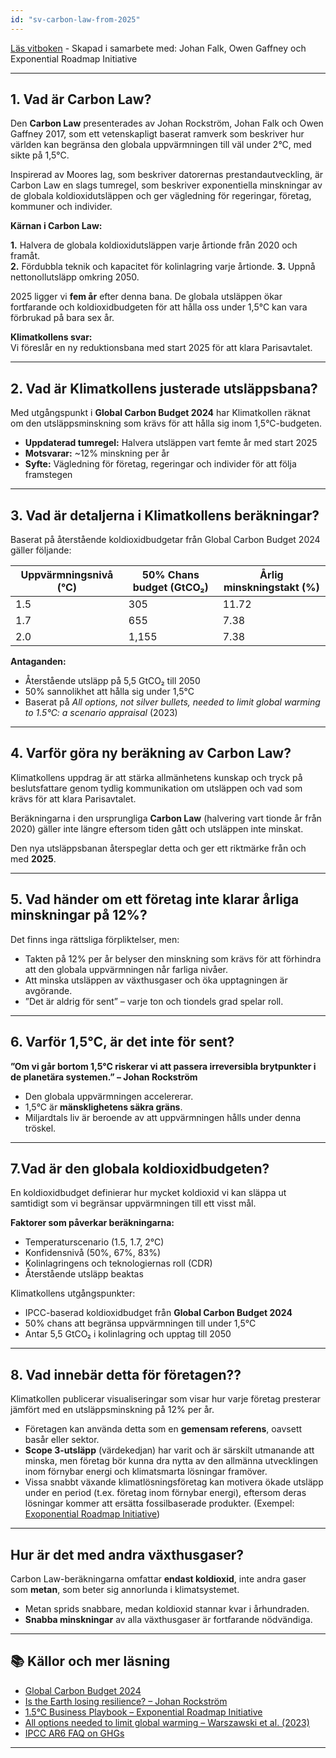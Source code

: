 ```yaml
---
id: "sv-carbon-law-from-2025"
---
```


[Läs vitboken](/reports/2025-06-19_ApplyingCarbonLawFrom2025.pdf) - Skapad i samarbete med: Johan Falk, Owen Gaffney och Exponential Roadmap Initiative

---

## 1. Vad är Carbon Law?
 
Den **Carbon Law** presenterades av Johan Rockström, Johan Falk och Owen Gaffney 2017, som ett vetenskapligt baserat ramverk som beskriver hur världen kan begränsa den globala uppvärmningen till väl under 2°C, med sikte på 1,5°C.

Inspirerad av Moores lag, som beskriver datorernas prestandautveckling, är Carbon Law en slags tumregel, som beskriver exponentiella minskningar av de globala koldioxidutsläppen och ger vägledning för regeringar, företag, kommuner och individer.

**Kärnan i Carbon Law:**

**1.** Halvera de globala koldioxidutsläppen varje årtionde från 2020 och framåt.  
**2.** Fördubbla teknik och kapacitet för kolinlagring varje årtionde. 
**3.** Uppnå nettonollutsläpp omkring 2050.   

2025 ligger vi **fem år** efter denna bana. De globala utsläppen ökar fortfarande och koldioxidbudgeten för att hålla oss under 1,5°C kan vara förbrukad på bara sex år.

**Klimatkollens svar:**  
Vi föreslår en ny reduktionsbana med start 2025 för att klara Parisavtalet.

---

## 2. Vad är Klimatkollens justerade utsläppsbana?

Med utgångspunkt i **Global Carbon Budget 2024** har Klimatkollen räknat om den utsläppsminskning som krävs för att hålla sig inom 1,5°C-budgeten.

- **Uppdaterad tumregel:** Halvera utsläppen vart femte år med start 2025  
- **Motsvarar:** ~12% minskning per år 
- **Syfte:** Vägledning för företag, regeringar och individer för att följa framstegen

---

## 3. Vad är detaljerna i Klimatkollens beräkningar?

Baserat på återstående koldioxidbudgetar från Global Carbon Budget 2024 gäller följande:

| Uppvärmningsnivå (°C) | 50% Chans budget (GtCO₂) | Årlig minskningstakt  (%) |
|--------------------|---------------------------|----------------------------|
| 1.5                | 305                       | 11.72                      |
| 1.7                | 655                       | 7.38                       |
| 2.0                | 1,155                     | 7.38                       |


**Antaganden:**
- Återstående utsläpp på 5,5 GtCO₂ till 2050
- 50% sannolikhet att hålla sig under 1,5°C 
- Baserat på *All options, not silver bullets, needed to limit global warming to 1.5°C: a scenario appraisal* (2023)

---

## 4. Varför göra ny beräkning av Carbon Law?

Klimatkollens uppdrag är att stärka allmänhetens kunskap och tryck på beslutsfattare genom tydlig kommunikation om utsläppen och vad som krävs för att klara Parisavtalet.

Beräkningarna i den ursprungliga **Carbon Law** (halvering vart tionde år från 2020) gäller inte längre eftersom tiden gått och utsläppen inte minskat. 

Den nya utsläppsbanan återspeglar detta och ger ett riktmärke från och med **2025**.

---

## 5. Vad händer om ett företag inte klarar årliga minskningar på 12%?

Det finns inga rättsliga förpliktelser, men:

- Takten på 12% per år belyser den minskning som krävs för att förhindra att den globala uppvärmningen når farliga nivåer.
- Att minska utsläppen av växthusgaser och öka upptagningen är avgörande.
- ”Det är aldrig för sent” – varje ton och tiondels grad spelar roll.

---

## 6. Varför 1,5°C, är det inte för sent?

**”Om vi går bortom 1,5°C riskerar vi att passera irreversibla brytpunkter i de planetära systemen.” – Johan Rockström**

- Den globala uppvärmningen accelererar. 
- 1,5°C är **mänsklighetens säkra gräns**.  
- Miljardtals liv är beroende av att uppvärmningen hålls under denna tröskel.

---

## 7.Vad är den globala koldioxidbudgeten?

En koldioxidbudget definierar hur mycket koldioxid vi kan släppa ut samtidigt som vi begränsar uppvärmningen till ett visst mål.

**Faktorer som påverkar beräkningarna:**
- Temperaturscenario (1.5, 1.7, 2°C)  
- Konfidensnivå (50%, 67%, 83%)  
- Kolinlagringens och teknologiernas roll (CDR)
- Återstående utsläpp beaktas

Klimatkollens utgångspunkter:
- IPCC-baserad koldioxidbudget från **Global Carbon Budget 2024**  
- 50% chans att begränsa uppvärmningen till under 1,5°C  
- Antar 5,5 GtCO₂ i kolinlagring och upptag till 2050 

---

## 8. Vad innebär detta för företagen??

Klimatkollen publicerar visualiseringar som visar hur varje företag presterar jämfört med en utsläppsminskning på 12% per år.

- Företagen kan använda detta som en **gemensam referens**, oavsett basår eller sektor. 
- **Scope 3-utsläpp** (värdekedjan) har varit och är särskilt utmanande att minska, men företag bör kunna dra nytta av den allmänna utvecklingen inom förnybar energi och klimatsmarta lösningar framöver.  
- Vissa snabbt växande klimatlösningsföretag kan motivera ökade utsläpp under en period (t.ex. företag inom förnybar energi), eftersom deras lösningar kommer att ersätta fossilbaserade produkter. (Exempel: [Exoponential Roadmap Initiative](https://exponentialroadmap.org/climate-solutions-framework/))

---

## Hur är det med andra växthusgaser?

Carbon Law-beräkningarna omfattar **endast koldioxid**, inte andra gaser som **metan**, som beter sig annorlunda i klimatsystemet.

- Metan sprids snabbare, medan koldioxid stannar kvar i århundraden.
- **Snabba minskningar** av alla växthusgaser är fortfarande nödvändiga.

---

## 📚 Källor och mer läsning

- [Global Carbon Budget 2024](https://essd.copernicus.org/articles/17/965/2025/essd-17-965-2025.pdf)  
- [Is the Earth losing resilience? – Johan Rockström](https://www.linkedin.com/pulse/earth-losing-resilience-does-matter-part-3-what-all-mean-rockstr%C3%B6m-rukge/)  
- [1.5°C Business Playbook – Exponential Roadmap Initiative](https://exponentialroadmap.org/wp-content/uploads/2022/09/1.5C-business-playbook-v2.0.pdf)  
- [All options needed to limit global warming – Warszawski et al. (2023)](https://iopscience.iop.org/article/10.1088/1748-9326/abfeec)  
- [IPCC AR6 FAQ on GHGs](https://www.ipcc.ch/report/ar6/wg1/downloads/faqs/IPCC_AR6_WGI_FAQ_Chapter_05.pdf)  

---

